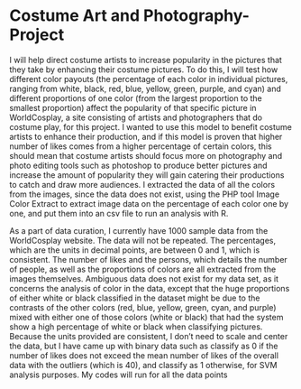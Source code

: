# Costume Art and Photography- Project
I will help direct costume artists to increase popularity in the pictures that they take by enhancing
their costume pictures. To do this, I will test how different color payouts (the percentage of each color in
individual pictures, ranging from white, black, red, blue, yellow, green, purple, and cyan) and different
proportions of one color (from the largest proportion to the smallest proportion) affect the popularity of
that specific picture in WorldCosplay, a site consisting of artists and photographers that do costume play,
for this project. I wanted to use this model to benefit costume artists to enhance their production, and if
this model is proven that higher number of likes comes from a higher percentage of certain colors, this
should mean that costume artists should focus more on photography and photo editing tools such as
photoshop to produce better pictures and increase the amount of popularity they will gain catering their
productions to catch and draw more audiences. I extracted the data of all the colors from the images, since
the data does not exist, using the PHP tool Image Color Extract to extract image data on the percentage of
each color one by one, and put them into an csv file to run an analysis with R.

As a part of data curation, I currently have 1000 sample data from the WorldCosplay website.
The data will not be repeated. The percentages, which are the units in decimal points, are between 0 and
1, which is consistent. The number of likes and the persons, which details the number of people, as well
as the proportions of colors are all extracted from the images themselves. Ambiguous data does not exist
for my data set, as it concerns the analysis of color in the data, except that the huge proportions of either
white or black classified in the dataset might be due to the contrasts of the other colors (red, blue, yellow,
green, cyan, and purple) mixed with either one of those colors (white or black) that had the system show a
high percentage of white or black when classifying pictures. Because the units provided are consistent, I
don’t need to scale and center the data, but I have came up with binary data such as classify as 0 if the
number of likes does not exceed the mean number of likes of the overall data with the outliers (which is
40), and classify as 1 otherwise, for SVM analysis purposes. My codes will run for all the data points
